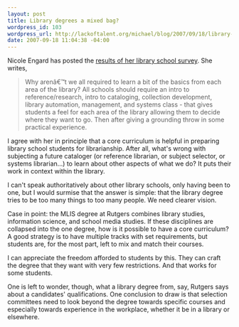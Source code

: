```yaml
--- 
layout: post
title: Library degrees a mixed bag?
wordpress_id: 103
wordpress_url: http://lackoftalent.org/michael/blog/2007/09/18/library-degrees-a-mixed-bag/
date: 2007-09-18 11:04:38 -04:00
---
```

Nicole Engard has posted the <a href="http://www.web2learning.net/archives/1212" target="_blank">results of her library school survey</a>.  She writes,
<blockquote>Why arenâ€™t we all required to learn a bit of the basics from each area of the library? All schools should require an intro to reference/research, intro to cataloging, collection development, library automation, management, and systems class - that gives students a feel for each area of the library allowing them to decide where they want to go. Then after giving a grounding throw in some practical experience.</blockquote>

I agree with her in principle that a core curriculum is helpful in preparing library school students for librarianship.  After all, what's wrong with subjecting a future cataloger (or reference librarian, or subject selector, or systems librarian...) to learn about other aspects of what we do?  It puts their work in context within the library.

I can't speak authoritatively about other library schools, only having been to one, but I would surmise that the answer is simple: that the library degree tries to be too many things to too many people.  We need clearer vision.

Case in point: the MLIS degree at Rutgers combines library studies, information science, and school media studies.  If these disciplines are collapsed into the one degree, how is it possible to have a core curriculum?  A good strategy is to have multiple tracks with set requirements, but students are, for the most part, left to mix and match their courses. 

I can appreciate the freedom afforded to students by this.  They can craft the degree that they want with very few restrictions.  And that works for some students.

One is left to wonder, though, what a library degree from, say, Rutgers says about a candidates' qualifications.  One conclusion to draw is that selection committees need to look beyond the degree towards specific courses and especially towards experience in the workplace, whether it be in a library or elsewhere.
